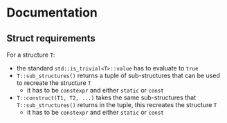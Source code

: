 # Documentation

## Struct requirements

For a structure `T`:

- the standard `std::is_trivial<T>::value` has to evaluate to `true`
- `T::sub_structures()` returns a tuple of sub-structures that can be used to recreate the structure `T`
  - it has to be `constexpr` and either `static` or `const`
- `T::construct(T1, T2, ...)` takes the same sub-structures that `T::sub_structures()` returns in the tuple, this recreates the structure `T`
  - it has to be `constexpr` and either `static` or `const`
